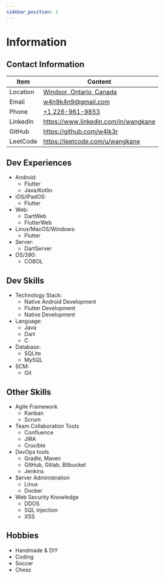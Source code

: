 ```yaml
---
sidebar_position: 1
---
```


# Information

## Contact Information
| Item | Content |
|----------|----------|
| Location | [Windsor, Ontario, Canada](https://www.google.com/maps/place/Windsor,+ON/) |
| Email | w4n9k4n9@gmail.com |
| Phone | [+1 226-961-9853](tel:1-226-961-9853) |
| LinkedIn | https://www.linkedin.com/in/wangkane |
| GitHub | https://github.com/w4lk3r |
| LeetCode | https://leetcode.com/u/wangkane |

## Dev Experiences
- Android:
  - Flutter
  - Java/Kotlin
- iOS/iPadOS:
  - Flutter
- Web:
  - DartWeb
  - FlutterWeb
- Linux/MacOS/Windows:
  - Flutter
- Server:
  - DartServer
- OS/390:
  - COBOL

## Dev Skills
- Technology Stack:
  - Native Android Development
  - Flutter Development
  - Native Development
- Language:
  - Java
  - Dart
  - C
- Database:
  - SQLite
  - MySQL
- SCM:
  - Git

## Other Skills
- Agile Framework
  - Kanban
  - Scrum
- Team Collaboration Tools
  - Confluence
  - JIRA
  - Crucible
- DevOps tools
  - Gradle, Maven
  - GitHub, Gitlab, Bitbucket
  - Jenkins
- Server Administration
  - Linux
  - Docker
- Web Security Knowledge
  - DDOS
  - SQL injection
  - XSS

## Hobbies

- Handmade & DIY
- Coding
- Soccer
- Chess